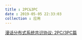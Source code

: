 ```yaml
---
title : 2PC&3PC
date : 2019-05-05 22:33:03
collection : 应用
---
```


[漫话分布式系统共识协议: 2PC/3PC篇](https://zhuanlan.zhihu.com/p/35298019)